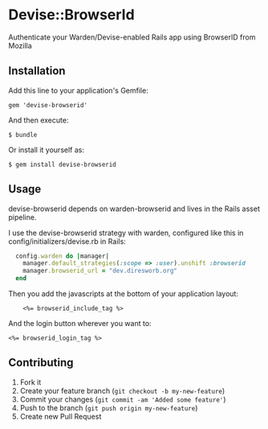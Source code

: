 # Devise::BrowserId

Authenticate your Warden/Devise-enabled Rails app using BrowserID from Mozilla

## Installation

Add this line to your application's Gemfile:

    gem 'devise-browserid'

And then execute:

    $ bundle

Or install it yourself as:

    $ gem install devise-browserid

## Usage

devise-browserid depends on warden-browserid and lives in the Rails
asset pipeline.

I use the devise-browserid strategy with warden, configured like this in
config/initializers/devise.rb in Rails:

```ruby
  config.warden do |manager|
    manager.default_strategies(:scope => :user).unshift :browserid
    manager.browserid_url = "dev.diresworb.org"
  end
```

Then you add the javascripts at the bottom of your application layout:
```erb
    <%= browserid_include_tag %>
```

And the login button wherever you want to:
```erb
<%= browserid_login_tag %>
```

## Contributing

1. Fork it
2. Create your feature branch (`git checkout -b my-new-feature`)
3. Commit your changes (`git commit -am 'Added some feature'`)
4. Push to the branch (`git push origin my-new-feature`)
5. Create new Pull Request

